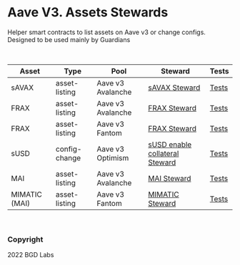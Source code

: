 # Aave V3. Assets Stewards

Helper smart contracts to list assets on Aave v3 or change configs. Designed to be used mainly by Guardians

<br>

| Asset | Type | Pool              | Steward                                                              | Tests                                                      |
| ----- | ----------------- | ----------------- | -------------------------------------------------------------------- | ---------------------------------------------------------- |
| sAVAX | asset-listing | Aave v3 Avalanche | [sAVAX Steward](./src/contracts/savax/AaveV3SAVAXListingSteward.sol) | [Tests](./src/test/sAVAXAaveV3AvaListingByGuardian.t.sol) |
| FRAX | asset-listing | Aave v3 Avalanche | [FRAX Steward](./src/contracts/frax/AaveV3AvaFRAXListingSteward.sol) | [Tests](./src/test/FRAXAaveV3AvaListingByGuardian.t.sol) |
| FRAX | asset-listing | Aave v3 Fantom | [FRAX Steward](./src/contracts/frax/AaveV3FantomFRAXListingSteward.sol) | [Tests](./src/test/FRAXAaveV3FantomListingByGuardian.t.sol) |
| sUSD | config-change | Aave v3 Optimism | [sUSD enable collateral Steward](./src/contracts/susd/AaveV3OptimismEnableCollateralSteward.sol) | [Tests](./src/test/sUSDAaveV3OptimismEnableAsCollateralByGuardian.t.sol) |
| MAI | asset-listing | Aave v3 Avalanche | [MAI Steward](./src/contracts/mimatic/AaveV3AvaMAIListingSteward.sol) | [Tests](./src/test/MAIAaveV3AvaListingByGuardian.t.sol) |
| MIMATIC (MAI) | asset-listing | Aave v3 Fantom | [MIMATIC Steward](./src/contracts/mimatic/AaveV3FantomMIMATICListingSteward.sol) | [Tests](./src/test/MIMATICAaveV3FantomListingByGuardian.t.sol) |

<br>

### Copyright

2022 BGD Labs
